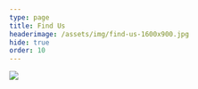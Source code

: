 ```yaml
---
type: page
title: Find Us
headerimage: /assets/img/find-us-1600x900.jpg
hide: true
order: 10
---
```

![](/assets/img/find-us-1600x900.jpg)

[](https://maps.app.goo.gl/WZKqjyAyhcy4E7276)
